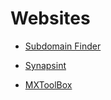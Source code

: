 # Websites

- [Subdomain Finder](https://subdomainfinder.c99.nl)

- [Synapsint](https://synapsint.com/)

- [MXToolBox](https://mxtoolbox.com)